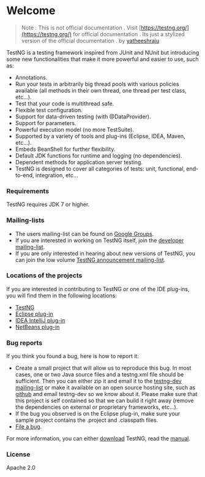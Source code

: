 # Welcome 

>Note : This is not official documentation . Visit [https://testng.org/](https://testng.org/) for official documentation .
>Its just a stylized version of the official documentation . by [yatheeshraju](https://github.com/yatheeshraju/)

TestNG is a testing framework inspired from JUnit and NUnit but introducing some new functionalities that make it more powerful and easier to use, such as:

* Annotations.
* Run your tests in arbitrarily big thread pools with various policies available (all methods in their own thread, one thread per test class, etc...).
* Test that your code is multithread safe.
* Flexible test configuration.
* Support for data-driven testing (with @DataProvider).
* Support for parameters.
* Powerful execution model (no more TestSuite).
* Supported by a variety of tools and plug-ins (Eclipse, IDEA, Maven, etc...).
* Embeds BeanShell for further flexibility.
* Default JDK functions for runtime and logging (no dependencies).
* Dependent methods for application server testing.
* TestNG is designed to cover all categories of tests:  unit, functional, end-to-end, integration, etc...

### Requirements

TestNG requires JDK 7 or higher.

### Mailing-lists

* The users mailing-list can be found on [Google Groups](http://groups.google.com/group/testng-users).
* If you are interested in working on TestNG itself, join the [developer mailing-list](http://groups.google.com/group/testng-users).
* If you are only interested in hearing about new versions of TestNG, you can join the low volume [TestNG announcement mailing-list](http://groups.google.com/group/testng-announcements).

### Locations of the projects

If you are interested in contributing to TestNG or one of the IDE plug-ins, you will find them in the following locations:

* [TestNG](https://github.com/cbeust/testng/)
* [Eclipse plug-in](https://github.com/cbeust/testng-eclipse/)
* [IDEA IntelliJ plug-in](https://github.com/JetBrains/intellij-community/tree/master/plugins/testng)
* [NetBeans plug-in](http://wiki.netbeans.org/TestNG)

### Bug reports

If you think you found a bug, here is how to report it:

* Create a small project that will allow us to reproduce this bug. In most cases, one or two Java source files and a testng.xml file should be sufficient. Then you can either zip it and email it to the [testng-dev mailing-list](http://groups.google.com/group/testng-dev) or make it available on an open source hosting site, such as [github](https://github.com/) and email testng-dev so we know about it. Please make sure that this project is self contained so that we can build it right away (remove the dependencies on external or proprietary frameworks, etc...).
* If the bug you observed is on the Eclipse plug-in, make sure your sample project contains the .project and .classpath files.
* [File a bug](https://github.com/cbeust/testng/issues).

For more information, you can either [download](download.md) TestNG, read the [manual](gettingstarted.md).

### License
Apache 2.0